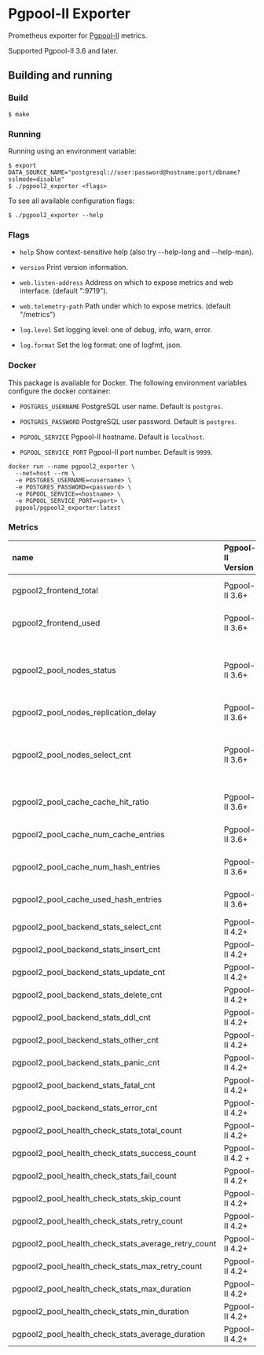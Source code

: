 # Pgpool-II Exporter

Prometheus exporter for [Pgpool-II](https://pgpool.net) metrics.

Supported Pgpool-II 3.6 and later.

## Building and running

### Build
```
$ make
```

### Running

Running using an environment variable:
```
$ export DATA_SOURCE_NAME="postgresql://user:password@hostname:port/dbname?sslmode=disable"
$ ./pgpool2_exporter <flags>
```
    
To see all available configuration flags:
```
$ ./pgpool2_exporter --help
```
    
 ### Flags

* `help` 
  Show context-sensitive help (also try --help-long and --help-man).
  
* `version`
  Print version information.
  
* `web.listen-address`
  Address on which to expose metrics and web interface. (default ":9719").

* `web.telemetry-path`
  Path under which to expose metrics. (default "/metrics")
  
* `log.level`
  Set logging level: one of debug, info, warn, error.

* `log.format` 
  Set the log format: one of logfmt, json.
  
### Docker

This package is available for Docker. The following environment variables configure the docker container:

* `POSTGRES_USERNAME`
  PostgreSQL user name. Default is `postgres`.

* `POSTGRES_PASSWORD`
  PostgreSQL user password. Default is `postgres`.
  
* `PGPOOL_SERVICE`
  Pgpool-II hostname. Default is `localhost`.
  
* `PGPOOL_SERVICE_PORT`
  Pgpool-II port number. Default is `9999`.

```
docker run --name pgpool2_exporter \
  --net=host --rm \
  -e POSTGRES_USERNAME=<username> \
  -e POSTGRES_PASSWORD=<password> \
  -e PGPOOL_SERVICE=<hostname> \
  -e PGPOOL_SERVICE_PORT=<port> \
  pgpool/pgpool2_exporter:latest
```
  
### Metrics

name | Pgpool-II Version | Description
:---|:---|:---
pgpool2_frontend_total | Pgpool-II 3.6+ | Number of total child processes
pgpool2_frontend_used | Pgpool-II 3.6+ | Number of used child processes
pgpool2_pool_nodes_status | Pgpool-II 3.6+ | Backend node Status (1 for up or waiting, 0 for down or unused)
pgpool2_pool_nodes_replication_delay | Pgpool-II 3.6+ | Replication delay
pgpool2_pool_nodes_select_cnt | Pgpool-II 3.6+ | SELECT query counts issued to each backend
pgpool2_pool_cache_cache_hit_ratio | Pgpool-II 3.6+ | Query cache hit ratio
pgpool2_pool_cache_num_cache_entries | Pgpool-II 3.6+ | Number of used cache entries
pgpool2_pool_cache_num_hash_entries | Pgpool-II 3.6+ | Number of total hash entries
pgpool2_pool_cache_used_hash_entries | Pgpool-II 3.6+ | Number of used hash entries
pgpool2_pool_backend_stats_select_cnt | Pgpool-II 4.2+ | | SELECT statement counts issued to each backend
pgpool2_pool_backend_stats_insert_cnt | Pgpool-II 4.2+ | | INSERT statement counts issued to each backend
pgpool2_pool_backend_stats_update_cnt | Pgpool-II 4.2+ | | UPDATE statement counts issued to each backend
pgpool2_pool_backend_stats_delete_cnt | Pgpool-II 4.2+ | | DELETE statement counts issued to each backend
pgpool2_pool_backend_stats_ddl_cnt | Pgpool-II 4.2+ | | DDL statement counts issued to each backend
pgpool2_pool_backend_stats_other_cnt | Pgpool-II 4.2+ | | other statement counts issued to each backend
pgpool2_pool_backend_stats_panic_cnt | Pgpool-II 4.2+ | | Panic message counts returned from backend
pgpool2_pool_backend_stats_fatal_cnt | Pgpool-II 4.2+ | | Fatal message counts returned from backend
pgpool2_pool_backend_stats_error_cnt | Pgpool-II 4.2+ | | Error message counts returned from backend
pgpool2_pool_health_check_stats_total_count | Pgpool-II 4.2+ | | Number of health check count in total
pgpool2_pool_health_check_stats_success_count | Pgpool-II 4.2 + | | Number of successful health check count in total
pgpool2_pool_health_check_stats_fail_count | Pgpool-II 4.2+ | | Number of failed health check count in total
pgpool2_pool_health_check_stats_skip_count | Pgpool-II 4.2+ | | Number of skipped health check count in total
pgpool2_pool_health_check_stats_retry_count | Pgpool-II 4.2+ | | Number of retried health check count in total
pgpool2_pool_health_check_stats_average_retry_count | Pgpool-II 4.2+ | | Number of average retried health check count in a health check session
pgpool2_pool_health_check_stats_max_retry_count | Pgpool-II 4.2+ | | Number of maximum retried health check count in a health check session
pgpool2_pool_health_check_stats_max_duration | Pgpool-II 4.2+ | | Maximum health check duration in Millie seconds
pgpool2_pool_health_check_stats_min_duration | Pgpool-II 4.2+ | | Minimum health check duration in Millie seconds
pgpool2_pool_health_check_stats_average_duration | Pgpool-II 4.2+ | | Average health check duration in Millie seconds
